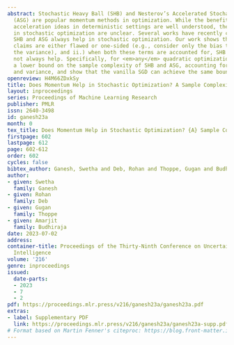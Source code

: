 ```yaml
---
abstract: Stochastic Heavy Ball (SHB) and Nesterov’s Accelerated Stochastic Gradient
  (ASG) are popular momentum methods in optimization. While the benefits of these
  acceleration ideas in deterministic settings are well understood, their advantages
  in stochastic optimization are unclear. Several works have recently claimed that
  SHB and ASG always help in stochastic optimization. Our work shows that i.) these
  claims are either flawed or one-sided (e.g., consider only the bias term but not
  the variance), and ii.) when both these terms are accounted for, SHB and ASG do
  not always help. Specifically, for <em>any</em> quadratic optimization, we obtain
  a lower bound on the sample complexity of SHB and ASG, accounting for both bias
  and variance, and show that the vanilla SGD can achieve the same bound.
openreview: H4M66ZDxkSy
title: Does Momentum Help in Stochastic Optimization? A Sample Complexity Analysis.
layout: inproceedings
series: Proceedings of Machine Learning Research
publisher: PMLR
issn: 2640-3498
id: ganesh23a
month: 0
tex_title: Does Momentum Help in Stochastic Optimization? {A} Sample Complexity Analysis.
firstpage: 602
lastpage: 612
page: 602-612
order: 602
cycles: false
bibtex_author: Ganesh, Swetha and Deb, Rohan and Thoppe, Gugan and Budhiraja, Amarjit
author:
- given: Swetha
  family: Ganesh
- given: Rohan
  family: Deb
- given: Gugan
  family: Thoppe
- given: Amarjit
  family: Budhiraja
date: 2023-07-02
address:
container-title: Proceedings of the Thirty-Ninth Conference on Uncertainty in Artificial
  Intelligence
volume: '216'
genre: inproceedings
issued:
  date-parts:
  - 2023
  - 7
  - 2
pdf: https://proceedings.mlr.press/v216/ganesh23a/ganesh23a.pdf
extras:
- label: Supplementary PDF
  link: https://proceedings.mlr.press/v216/ganesh23a/ganesh23a-supp.pdf
# Format based on Martin Fenner's citeproc: https://blog.front-matter.io/posts/citeproc-yaml-for-bibliographies/
---
```

